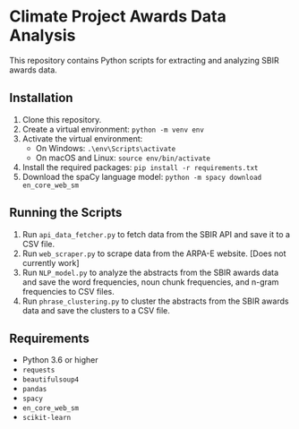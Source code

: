 # Climate Project Awards Data Analysis

This repository contains Python scripts for extracting and analyzing SBIR awards data.

## Installation

1. Clone this repository.
2. Create a virtual environment: `python -m venv env`
3. Activate the virtual environment:
    - On Windows: `.\env\Scripts\activate`
    - On macOS and Linux: `source env/bin/activate`
4. Install the required packages: `pip install -r requirements.txt`
5. Download the spaCy language model: `python -m spacy download en_core_web_sm`

## Running the Scripts

1. Run `api_data_fetcher.py` to fetch data from the SBIR API and save it to a CSV file.
2. Run `web_scraper.py` to scrape data from the ARPA-E website. [Does not currently work]
3. Run `NLP_model.py` to analyze the abstracts from the SBIR awards data and save the word frequencies, noun chunk frequencies, and n-gram frequencies to CSV files.
4. Run `phrase_clustering.py` to cluster the abstracts from the SBIR awards data and save the clusters to a CSV file.


## Requirements

- Python 3.6 or higher
- `requests`
- `beautifulsoup4`
- `pandas`
- `spacy`
- `en_core_web_sm`
- `scikit-learn`
